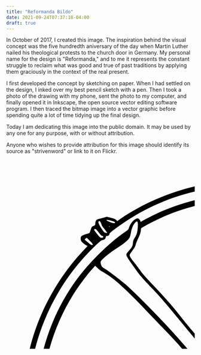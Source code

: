 ```yaml
---
title: "Reformanda Bildo"
date: 2021-09-24T07:37:18-04:00
draft: true
---
```


In October of 2017, I created this image. The inspiration behind the visual concept was the five hundredth aniversary of the day when Martin Luther nailed his theological protests to the church door in Germany. My personal name for the design is "Reformanda," and to me it represents the constant struggle to reclaim what was good and true of past traditions by applying them graciously in the context of the real present.

I first developed the concept by sketching on paper. When I had settled on the design, I inked over my best pencil sketch with a pen. Then I took a photo of the drawing with my phone, sent the photo to my computer, and finally opened it in Inkscape, the open source vector editing software program. I then traced the bitmap image into a vector graphic before spending quite a lot of time tidying up the final design.

Today I am dedicating this image into the public domain. It may be used by any one for any purpose, with or without attribution.

Anyone who wishes to provide attribution for this image should identify its source as "strivenword" or link to it on Flickr.

<!--more-->

<svg xmlns="http://www.w3.org/2000/svg" width="1280" height="1281"><path d="M604.462 1278.364c-4.251-4.587-4.703-8.202-5.198-41.614-.26-17.462-.662-31.75-.896-31.75-3.441 0-33.817-3.664-46.368-5.593C315.955 1163.13 128.038 977.45 88.576 741.5 85.456 722.851 83 703.107 83 696.69v-4.871l-12.75.63c-7.013.347-22.65.725-34.75.84-21.212.203-22.169.128-26.712-2.11-8.37-4.123-8.791-5.575-8.768-30.297.02-22.436.91-32.167 3.54-38.743 1.296-3.236 2.499-4.348 6.622-6.122 7.368-3.17 17.138-4.98 26.983-5l8.664-.017.666-7.75C55.325 500.457 87.092 407.978 142.76 323c19.588-29.902 44.382-60.941 67.991-85.118 7.139-7.31 7.339-7.643 4.957-8.24-3.363-.845-12.552-7.859-14.84-11.328-2.06-3.125-2.452-9.355-.783-12.472 1.254-2.343 9.076-6.003 16.668-7.8 2.89-.684 5.58-1.76 5.978-2.392.399-.633 1.86-4.52 3.247-8.638 2.39-7.096 2.764-7.603 7.142-9.679 4.586-2.174 4.624-2.233 5.097-7.931.556-6.711 3.351-9.914 9.537-10.926 2.06-.337 7.622-1.759 12.359-3.16l8.613-2.547 9.333 2.191c10.152 2.384 13.848 3.95 16.805 7.125l1.923 2.063 9.356-6.435C368.617 114.748 449.983 81.335 528 66.606c21.713-4.1 52.65-8.223 65.604-8.745l5.105-.205.641-12.578c.353-6.918.644-18.248.646-25.179C600 5.985 601.004 1.501 604.313.614 605.516.29 622.925.028 643 .028c27.424.001 37.122.316 39 1.265 1.578.798 3.319 3.282 4.72 6.735 2.163 5.336 2.22 6.481 2.25 46.075l.03 40.604 7.66.647c4.214.356 14.002 1.573 21.75 2.703 106.513 15.54 206.477 62.044 288.09 134.02 15.093 13.312 44.837 43.814 57.433 58.898 72.047 86.276 115.216 188.386 127.582 301.775l.681 6.25 36.652.024c20.159.013 38.412.432 40.564.931 2.152.5 5.302 2.297 7 3.996l3.088 3.088v23.23c0 25.45-.77 31.323-5.686 43.378-2.103 5.156-3.527 7.31-5.114 7.736-1.21.324-10.56.596-20.779.603l-18.579.014-.213 5.75c-.944 25.39-8.417 72.711-16.592 105.052-25.215 99.758-71.745 185.155-143.295 262.994-7.614 8.283-8.08 9.028-5.98 9.555 4.83 1.212 11.86 6.933 14.783 12.029 4.59 8.003 3.783 12.136-3.047 15.621-2.164 1.104-6.615 2.633-9.89 3.397-3.274.764-6.425 1.68-7 2.036-.576.355-1.949 3.666-3.051 7.356-2.491 8.343-4.232 10.87-8.067 11.712-3.571.785-4.99 3.059-4.99 7.998 0 6.62-3.176 9.545-11.944 11.003-2.445.406-6.903 1.584-9.907 2.618-6.902 2.374-8.968 2.354-19.202-.194-9.443-2.35-13.454-4.164-15.127-6.844-1.067-1.709-2.217-1.13-14.739 7.418-32.534 22.21-77.486 46.175-113.081 60.289-43.394 17.206-90.48 29.94-133.931 36.222-18.301 2.646-40.055 4.963-46.718 4.977l-5.15.011-.673 12.75c-.782 14.788-1.57 17.981-5.301 21.471-5.981 5.595-7.074 5.78-34.225 5.78h-25.097l-2.443-2.636zm49.868-8.28c6.474-2.066 6.802-3.815 7.794-41.584.948-36.1 2.222-92.823 3.876-172.5.588-28.325 1.682-76.475 2.431-107 1.053-42.898 1.163-79.077.486-159.338-.951-112.675-1.14-107.866 4.343-110.802 3.313-1.773 61.91-2.71 176.24-2.817 53.9-.05 108.575-.553 121.5-1.117 12.925-.564 78.85-1.193 146.5-1.398 124.528-.377 133.923-.65 140.615-4.094 3.458-1.78 5.56-6.459 6.967-15.509 1.394-8.968.782-33.493-.914-36.632-.744-1.378-2.597-2.478-4.93-2.928-5.51-1.063-65.816-1-338.738.36-151.073.753-247.544.87-250 .303-4.668-1.077-7.985-4.51-9.448-9.78-1.337-4.813-1.342-80.905-.007-95.248 1.404-15.076 3.777-61.542 4.955-97 .557-16.775 1.487-40.4 2.067-52.5.58-12.1 1.237-43.6 1.46-70 .245-28.893 1.298-66.51 2.645-94.5 1.23-25.575 2.216-55.5 2.19-66.5-.08-32.66-1.413-109.815-1.943-112.316-.909-4.293-5.378-5.14-28.613-5.424-22.687-.277-28.229.294-29.708 3.058-.57 1.066-.502 27.232.179 68.065.853 51.172.826 73.11-.119 95.976-4.01 97.072-5.182 160.891-5.641 307.32-.253 80.401-.706 118.306-1.431 119.661-1.888 3.527-9.234 9.046-14.476 10.876-4.787 1.671-12.15 1.782-116.61 1.754-61.325-.017-165.275-.242-231-.5-152.108-.598-210.852.509-223.192 4.206-2.077.622-4.46 1.886-5.295 2.81-2.753 3.042-3.769 12.714-3.257 31.014.53 18.912 1.63 23.77 5.91 26.12 3.27 1.796 32.242 1.89 68.834.224 16.225-.74 53.125-1.793 82-2.342 54.562-1.038 425.608-3.184 430-2.488l6.333 1.002c3.39.536 4.078 1.148 5.948 5.295 2.002 4.442 2.15 6.878 2.787 46.189.371 22.825.29 65.575-.178 95-.798 50.1-1.208 67.106-3.843 159.5-2.069 72.498-4.282 210.598-3.718 232 .62 23.508 2.197 42.415 4.087 48.968 1.685 5.84 4.524 6.583 23.584 6.172 8.525-.184 17.224-.884 19.33-1.556zm41.78-44.603c79.277-7.824 159.321-33.582 230.016-74.018 30.716-17.57 75.943-49.873 78.817-56.297.927-2.071 2.358-3.415 4-3.755 4.091-.848 5.534-1.952 5.898-4.513.5-3.518 2.956-5.776 7.046-6.482 3.06-.529 7.057-4.085 26.148-23.27 23.213-23.328 37-39.076 53.97-61.646 49.618-65.995 83.979-141.381 101.414-222.5 5.065-23.562 9.794-56.255 11.067-76.5.346-5.5.837-11.013 1.09-12.25.458-2.228.351-2.25-10.858-2.25h-11.32l-1.244 15.25c-11.975 146.802-85.438 286.736-200.282 381.505-9.521 7.857-29.899 23.361-35.017 26.642-1.683 1.078-3.456 3.86-4.87 7.64-6.988 18.69-20.595 29.577-27.47 21.98-.896-.99-1.942-2.911-2.323-4.267l-.692-2.465-9.5 5.42c-68.02 38.807-146.297 63.13-226.5 70.382l-13 1.175-.343 10.87-.344 10.868h4.454c2.449 0 11.378-.684 19.843-1.519zm-97.099-41.231c.006-3.163.683-28.25 1.504-55.75 2.941-98.564 3.457-120.426 3.542-150 .047-16.5.484-40.125.97-52.5 1.76-44.731 3.044-175.418 1.99-202.609-1.141-29.484-1.469-32.027-4.32-33.553-2.967-1.588-24.342-3.639-46.244-4.437-10.475-.382-37.025-.183-59 .442-21.974.624-83.603 1.386-136.953 1.692-109.474.628-224.448 2.062-247.25 3.085l-15.25.684v3.501c0 7.177 3.282 32.304 6.62 50.695 20.228 111.4 73.156 211.247 154.006 290.526 42.545 41.719 84.595 71.606 138.374 98.35 62.282 30.973 121.573 47.514 197 54.958 1.925.19 3.837.418 4.25.506.412.088.755-2.428.761-5.59zm90.507 4.233c76.594-7.338 151.695-31.342 218.66-69.89l13.49-7.764 1.553-8.765c.985-5.555 3.296-12.757 6.31-19.665 3.594-8.238 4.873-12.519 5.238-17.534.46-6.312.771-6.996 6.376-14 3.241-4.05 6.157-8.373 6.48-9.605.776-2.961-2.577-9.327-8.563-16.26-2.612-3.025-9.153-11.575-14.535-19-12.61-17.395-14.432-19.51-40.224-46.684-29.279-30.848-53.242-57.853-66.836-75.316-11.78-15.133-19.527-24.593-53.32-65.102-27.977-33.539-29.476-35.277-46.032-53.366-21.371-23.35-39.832-41.799-40.593-40.568-1.632 2.641-2.466 56.07-2.49 159.536-.022 96.72-.976 209.896-2.396 284.25-.224 11.688-.08 21.25.318 21.25.399 0 7.852-.683 16.564-1.517zm323.887-55.329c.682-1.104-18.69-8.438-21.075-7.979-2.675.515-2.234 3.104.774 4.546 2.731 1.31 13.832 3.928 17.587 4.15 1.205.07 2.426-.252 2.714-.717zm20.445-3.473c2.359-2.843-8.67-23.248-15.445-28.577-2.593-2.04-7.405-2.902-7.405-1.327 0 .427 2.937 4.49 6.526 9.029 3.589 4.538 7.648 10.792 9.021 13.897 3.666 8.289 5.088 9.647 7.303 6.978zm-98.019-3.141c6.662-7.588 9.81-15.404 12.183-30.243 1.856-11.613 8.645-19.62 26.38-31.113 3.792-2.457 10.317-7.237 14.5-10.623 4.183-3.386 11.403-9.032 16.044-12.547 4.641-3.515 11.054-9.006 14.25-12.202 5.164-5.164 5.812-6.262 5.812-9.852 0-4.338-2.631-10.443-5.644-13.094-1.02-.898-3.732-2.576-6.025-3.729-4.974-2.5-27.043-18.864-47.831-35.468C938.493 946.1 837.449 842.944 803.22 802c-23.48-28.086-90.31-100.657-95.848-104.079-1.983-1.226-5.873-2.337-9.25-2.644-5.72-.518-5.878-.463-8.475 2.942-2.236 2.93-2.647 4.48-2.647 9.976 0 11.972 2.535 16 24.317 38.635 28.73 29.857 35.369 37.518 87.667 101.17 25.207 30.68 36.843 44.593 61.402 73.418 3.787 4.445 16.984 18.747 29.325 31.782 24.772 26.164 32.527 35.14 41.302 47.8a1345.64 1345.64 0 0012.328 17.415c8.977 12.433 12.909 19.171 12.909 22.119 0 1.47-1.868 4.913-4.473 8.245-7.077 9.051-8.197 11.814-9.811 24.198-.83 6.368-1.656 8.502-5.568 14.385-3.922 5.898-4.798 8.167-5.992 15.523-1.44 8.867-1.873 22.734-.799 25.533.95 2.476 2.924 1.88 6.224-1.878zm70.169-11.162c0-1.33-.272-1.398-1.5-.378-.825.685-1.5 1.415-1.5 1.622 0 .208.675.378 1.5.378s1.5-.73 1.5-1.622zm39.63-6.857c.312-.813-.264-2.55-1.281-3.859-1.017-1.31-3.844-5.011-6.283-8.227-6.514-8.59-8.931-10.474-13.066-10.182-4.785.338-4.973 3.738-.273 4.956 1.775.46 3.76 1.839 4.414 3.064.652 1.225 3.607 5.265 6.565 8.977 5.34 6.7 8.692 8.481 9.924 5.271zm23.44-25.095c2.349-2.5 2.362-2.605.476-3.66-1.067-.598-4.766-3.714-8.218-6.926-4.783-4.45-6.998-5.84-9.303-5.84-1.726 0-3.025.528-3.025 1.23 0 1.21 15.891 17.77 17.054 17.77.328 0 1.685-1.158 3.015-2.574zm-9.178-94.926c57.65-71.553 97.45-160.58 112.109-250.766 2.388-14.693 5.999-45.528 6-51.233V682.5l-37.25.177c-20.488.098-73.026.696-116.751 1.328-43.725.633-130.242 1.495-192.26 1.917-62.019.42-113.043 1.047-113.387 1.392-.986.986 8.852 12.604 27.679 32.686 24.922 26.585 40.437 44.188 55.53 63 15.767 19.653 20.326 24.625 68.068 74.227 70.407 73.148 98.282 100.55 120.215 118.172 9.672 7.772 22.306 16.252 29.872 20.053 2.754 1.383 8.55 5.578 12.88 9.321l7.873 6.807 4.877-5.54c2.682-3.047 9.228-10.94 14.545-17.54zM81.767 608.567c.188-.189.997-7.03 1.796-15.205 6.661-68.077 28.641-141.39 60.67-202.362 27.124-51.633 57.9-93.268 100.202-135.558 26.493-26.485 51.362-47.447 76.13-64.17 5.046-3.407 6.284-4.825 7.363-8.434 3.998-13.37 15.514-25.838 23.866-25.838 2.403 0 5.868 3.737 6.747 7.277.466 1.879 1.056 2.488 1.824 1.886 2.651-2.082 30.196-16.38 42.635-22.132 58.08-26.854 128.202-45.63 185.426-49.653l9.574-.673v-3.702c0-2.036.288-7.11.64-11.276l.64-7.574-3.89.393c-2.14.217-9.065.886-15.39 1.486-105.522 10.02-203.666 48.12-289.25 112.29-11.312 8.481-14.75 11.58-14.75 13.297 0 3.102-2.585 5.381-6.103 5.381-2.992 0-3.251.314-4.328 5.232-.656 2.998-4.928 5.768-8.896 5.768-4.81 0-40.73 35.754-64.295 64-73.313 87.873-119.895 199.796-130.856 314.41-.837 8.751-1.522 16.13-1.522 16.398 0 .53 21.205-.68 21.767-1.241zm320.146-.563c95.825-.953 140.797-2.218 146.837-4.13 3.772-1.194 4.26-3.822 1.492-8.02-.96-1.456-11.707-13.38-23.882-26.5-26.253-28.29-34.445-37.578-48.191-54.636-16.312-20.243-24.188-28.893-61.655-67.718-19.373-20.075-44.2-45.943-55.171-57.485-24.989-26.287-55.738-55.53-72.369-68.825-10.794-8.628-26.12-18.747-35.974-23.75-1.375-.697-5.363-4.007-8.862-7.354l-6.363-6.086-5.503 6c-15.917 17.356-39.524 48.994-54.467 73-43.425 69.758-71.283 151.46-79.118 232.035l-1.267 13.036 91.502.26c50.326.143 91.706.464 91.957.714.606.606 9.68.566 121.034-.541zm185.828-11.545l3.541-3.541-.566-7.489c-.957-12.65-.942-12.631-41.085-55.129-14.816-15.685-25.12-27.838-84.296-99.423-40.61-49.125-53.458-63.969-74.766-86.37-27.125-28.52-33.852-36.282-44.926-51.833-22.954-32.238-25.263-36.068-24.227-40.195.309-1.23 2.52-4.43 4.913-7.108 9.365-10.483 11.484-13.986 12.159-20.1 1.061-9.617 1.495-10.937 5.749-17.472 4.698-7.219 6.456-13.507 7.384-26.408 1.143-15.906-.784-19.64-6.808-13.19-5.288 5.66-9.648 15.796-11.353 26.393-.857 5.322-2.4 11.327-3.429 13.345-2.897 5.678-14.518 15.953-26.582 23.5-25.416 15.902-49.637 35.48-51.099 41.302-.737 2.938 1.172 9.768 3.74 13.38 1.024 1.442 4.236 3.788 7.136 5.214 5.784 2.844 27.892 19.257 51.274 38.065 28.264 22.735 124.652 121.598 161.456 165.6 28.753 34.377 90.898 101.05 96.544 103.579 1.65.738 4.957 1.36 7.35 1.382 3.674.033 4.9-.511 7.891-3.502zm588.74-3.209c-12.88-111.821-53.756-208.108-124.517-293.305-12.796-15.407-49.533-52.22-64.964-65.098-34.67-28.936-68.578-51.083-108.5-70.866-52.267-25.901-106.411-42.92-162-50.922-20.141-2.899-28.962-3.615-28.14-2.284.694 1.122.062 17.327-3.378 86.675-1.09 21.972-1.982 54.147-1.983 71.5 0 17.352-.443 39.65-.984 49.55-1.51 27.6-3.17 93.353-3.538 140-.181 23.1-.868 58.299-1.525 78.22-1.288 39.007-.74 58.349 1.72 60.809 1.287 1.287 32.595 1.471 249.971 1.471h248.5zM592.214 549.5c.392-3.85 1.448-24.325 2.348-45.5 1.812-42.665 2.288-89.879 2.742-271.75L597.61 109h-3.612c-5.02 0-34.085 3.647-48.284 6.058-38.554 6.548-81.97 19.28-119.214 34.964-15.953 6.717-48.7 22.987-59.5 29.563l-6.5 3.957-.617 5.979c-.662 6.41-2.78 12.353-8.326 23.366-1.918 3.809-4.251 9.966-5.185 13.683-1.393 5.544-3.015 8.498-9.035 16.451-4.035 5.332-7.337 10.681-7.337 11.887 0 3.39 2.636 7.806 10.503 17.592 3.98 4.95 10.625 13.725 14.767 19.5 9.406 13.113 12.842 17.049 39.732 45.5 27.095 28.668 48.594 52.713 59.846 66.935 19.541 24.697 27.038 33.913 41.487 50.998 8.34 9.863 21.832 26.05 29.982 35.973 16.84 20.505 53.476 60.611 58.104 63.609 5.478 3.547 6.977 2.486 7.792-5.515zM231.57 226.886c.396-.64-2.924-4.726-7.808-9.61l-8.496-8.496-2.633 1.725c-2.426 1.59-3.636 4.485-1.883 4.503.412.004 4.034 2.93 8.047 6.5 7.11 6.327 11.139 8.023 12.773 5.378zm27.93-20.322c0-1.33-.98-2.19-3.132-2.748-2.374-.616-4.615-2.854-9.263-9.25-6.295-8.666-9.284-10.82-11.674-8.419-1.129 1.135-.134 2.884 6.175 10.853 9.077 11.466 9.936 12.17 14.394 11.795 2.694-.227 3.5-.741 3.5-2.231zm8.928-13.314c-.99-1.512-4.417-6.042-7.615-10.066-3.197-4.023-5.813-7.978-5.813-8.79 0-1.918-3.649-9.059-5.082-9.944-.61-.378-1.81.013-2.665.868-1.406 1.406-1.337 2.062.717 6.868 3.161 7.396 12.54 21.274 15.267 22.588 1.244.6 3.327 1.121 4.628 1.158 2.352.068 2.355.052.563-2.682zM276.5 179c.34-.55.141-1-.441-1s-1.059.45-1.059 1 .198 1 .441 1 .72-.45 1.059-1zm14.06-10.096c1.302-2.107-2.167-3.881-11.85-6.06-13.17-2.965-14.53-1.424-2.953 3.346 9.093 3.748 13.647 4.583 14.802 2.714z"/></svg>

